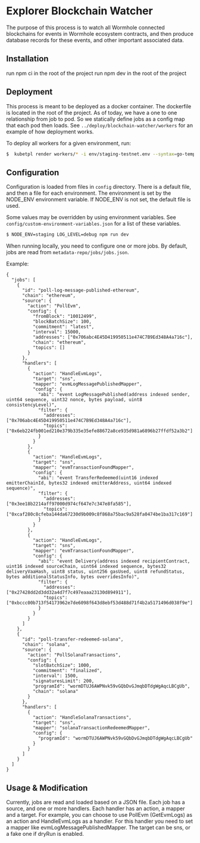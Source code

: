 # Explorer Blockchain Watcher

The purpose of this process is to watch all Wormhole connected blockchains for events in Wormhole ecosystem contracts, and then produce database records for these events, and other important associated data.

## Installation

run npm ci in the root of the project
run npm dev in the root of the project

## Deployment

This process is meant to be deployed as a docker container. The dockerfile is located in the root of the project.
As of today, we have a one to one relationship from job to pod. So we statically define jobs as a config map that each pod then loads.
See `../deploy/blockchain-watcher/workers` for an example of how deployment works.

To deploy all workers for a given environment, run:

```bash
$  kubetpl render workers/* -i env/staging-testnet.env --syntax=go-template | kubectl apply -f -
```

## Configuration

Configuration is loaded from files in `config` directory.
There is a default file, and then a file for each environment. The environment is set by the NODE_ENV environment variable.
If NODE_ENV is not set, the default file is used.

Some values may be overridden by using environment variables. See `config/custom-environment-variables.json` for a list of these variables.

```bash
$ NODE_ENV=staging LOG_LEVEL=debug npm run dev
```

When running locally, you need to configure one or more jobs.
By default, jobs are read from `metadata-repo/jobs/jobs.json`.

Example:

```
{
  "jobs": [
    {
      "id": "poll-log-message-published-ethereum",
      "chain": "ethereum",
      "source": {
        "action": "PollEvm",
        "config": {
          "fromBlock": "10012499",
          "blockBatchSize": 100,
          "commitment": "latest",
          "interval": 15000,
          "addresses": ["0x706abc4E45D419950511e474C7B9Ed348A4a716c"],
          "chain": "ethereum",
          "topics": []
        }
      },
      "handlers": [
        {
          "action": "HandleEvmLogs",
          "target": "sns",
          "mapper": "evmLogMessagePublishedMapper",
          "config": {
            "abi": "event LogMessagePublished(address indexed sender, uint64 sequence, uint32 nonce, bytes payload, uint8 consistencyLevel)",
            "filter": {
              "addresses": ["0x706abc4E45D419950511e474C7B9Ed348A4a716c"],
              "topics": ["0x6eb224fb001ed210e379b335e35efe88672a8ce935d981a6896b27ffdf52a3b2"]
            }
          }
        },
        {
          "action": "HandleEvmLogs",
          "target": "sns",
          "mapper": "evmTransactionFoundMapper",
          "config": {
            "abi": "event TransferRedeemed(uint16 indexed emitterChainId, bytes32 indexed emitterAddress, uint64 indexed sequence)",
            "filter": {
              "addresses": ["0x3ee18b2214aff97000d974cf647e7c347e8fa585"],
              "topics": ["0xcaf280c8cfeba144da67230d9b009c8f868a75bac9a528fa0474be1ba317c169"]
            }
          }
        },
        {
          "action": "HandleEvmLogs",
          "target": "sns",
          "mapper": "evmTransactionFoundMapper",
          "config": {
            "abi": "event Delivery(address indexed recipientContract, uint16 indexed sourceChain, uint64 indexed sequence, bytes32 deliveryVaaHash, uint8 status, uint256 gasUsed, uint8 refundStatus, bytes additionalStatusInfo, bytes overridesInfo)",
            "filter": {
              "addresses": ["0x27428dd2d3dd32a4d7f7c497eaaa23130d894911"],
              "topics": ["0xbccc00b713f54173962e7de6098f643d8ebf53d488d71f4b2a5171496d038f9e"]
            }
          }
        }
      ]
    },
    {
      "id": "poll-transfer-redeemed-solana",
      "chain": "solana",
      "source": {
        "action": "PollSolanaTransactions",
        "config": {
          "slotBatchSize": 1000,
          "commitment": "finalized",
          "interval": 1500,
          "signaturesLimit": 200,
          "programId": "wormDTUJ6AWPNvk59vGQbDvGJmqbDTdgWgAqcLBCgUb",
          "chain": "solana"
        }
      },
      "handlers": [
        {
          "action": "HandleSolanaTransactions",
          "target": "sns",
          "mapper": "solanaTransactionRedeemedMapper",
          "config": {
            "programId": "wormDTUJ6AWPNvk59vGQbDvGJmqbDTdgWgAqcLBCgUb"
          }
        }
      ]
    }
  ]
}

```

## Usage & Modification

Currently, jobs are read and loaded based on a JSON file.
Each job has a source, and one or more handlers.
Each handler has an action, a mapper and a target. For example, you can choose to use PollEvm (GetEvmLogs) as an action and HandleEvmLogs as a handler. For this handler you need to set a mapper like evmLogMessagePublishedMapper.
The target can be sns, or a fake one if dryRun is enabled.
